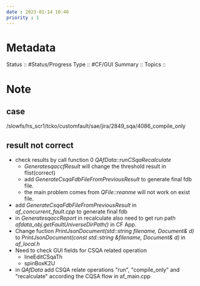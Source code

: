 ```yaml
---
date : 2023-01-14 10:40
priority : 1
---
```

# Metadata
Status :: #Status/Progress 
Type :: #CF/GUI 
Summary :: 
Topics :: 
# Note
## case
/slowfs/hs_scr1/tcko/customfault/sae/jira/2849_sqa/4086_compile_only
## result not correct
* check results by call function 0 *QAfData::runCSqaRecalculate*
	* *GeneratesqaccfResult* will change the threshold result in flist(correct)
	* add *GenerateCsqaFdbFileFromPreviousResult* to generate final fdb file.
	* the main problem comes from *QFile::reanme* will not work on exist file.
* add *GenerateCsqaFdbFileFromPreviousResult* in *af_concurrent_fault.cpp* to generate final fdb
* in *GeneratesqaccReport* in recalculate also need to get run path *afdata_obj.getFaultUniverseDirPath()* in CF App.
* Change fuction *PrintJsonDocument(std::string filename, Document& d)* to *PrintJsonDocument(const std::string &filename, Document& d)* in *af_local.h*
* Need to check GUI fields for CSQA related operation
	* lineEditCSqaTh
	* spinBoxK2U
* in *QAfData* add CSQA relate operations "run", "compile_only" and "recalculate" according the CQSA flow in af_main.cpp